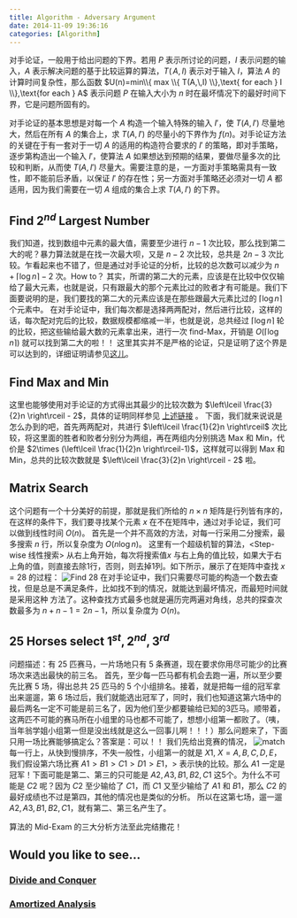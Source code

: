 ```yaml
---
title: Algorithm - Adversary Argument
date: 2014-11-09 19:36:16
categories: [Algorithm]
---
```

对手论证，一般用于给出问题的下界。若用 $P$ 表示所讨论的问题，$I$ 表示问题的输入，$A$ 表示解决问题的基于比较运算的算法，$T(\,A,\,I)$ 表示对于输入 $I$，算法 $A$ 的计算时间复杂性，那么函数 $U(n)=min\\{ max \\{ T(A,\,I) \\},\text{ for each } I \\},\text{for each } A$ 表示问题 $P$ 在输入大小为 $n$ 时在最坏情况下的最好时间下界，它是问题所固有的。
<!-- more -->
对手论证的基本思想是对每一个 $A$ 构造一个输入特殊的输入 $I'$，使 $T(A,\,I')$ 尽量地大，然后在所有 $A$ 的集合上，求 $T(A,\,I')$ 的尽量小的下界作为 $f(n)$。对手论证方法的关键在于有一套对于一切 $A$ 的适用的构造符合要求的 $I'$ 的策略，即对手策略，逐步第构造出一个输入 $I'$，使算法 $A$ 如果想达到预期的结果，要做尽量多次的比较和判断，从而使 $T(A,\,I')$ 尽量大。需要注意的是，一方面对手策略需具有一致性，即不能前后矛盾，以保证 $I'$ 的存在性；另一方面对手策略还必须对一切 $A$ 都适用，因为我们需要在一切 $A$ 组成的集合上求 $T(A,\,I')$ 的下界。
## Find $2^{nd}$ Largest Number
我们知道，找到数组中元素的最大值，需要至少进行 $n-1$ 次比较，那么找到第二大的呢？暴力算法就是在找一次最大呗，又是 $n-2$ 次比较，总共是 $2n-3$ 次比较。乍看起来也不错了，但是通过对手论证的分析，比较的总次数可以减少为 $n+\lceil \log n \rceil -2$ 次。How to？
其实，所谓的第二大的元素，应该是在比较中仅仅输给了最大元素，也就是说，只有跟最大的那个元素比过的败者才有可能是。我们下面要说明的是，我们要找的第二大的元素应该是在那些跟最大元素比过的 $\lceil \log n \rceil$ 个元素中。
在对手论证中，我们每次都是选择两两配对，然后进行比较，这样的话，每次配对完后的比较，数据规模都缩减一半，也就是说，总共经过 $\lceil \log n \rceil$ 轮的比较，把这些输给最大数的元素拿出来，进行一次 find-Max，开销是 $O(\lceil \log n \rceil)$ 就可以找到第二大的啦！！
这里其实并不是严格的论证，只是证明了这个界是可以达到的，详细证明请参见[这儿](http://classes.soe.ucsc.edu/cmps201/Fall07/handouts/adversary.pdf)。
## Find Max and Min
这里也能够使用对手论证的方式得出其最少的比较次数为 $\left\lceil \frac{3}{2}n \right\rceil - 2$，具体的证明同样参见 [上述链接](http://classes.soe.ucsc.edu/cmps201/Fall07/handouts/adversary.pdf) 。
下面，我们就来说说是怎么办到的吧，首先两两配对，共进行 $\left\lceil \frac{1}{2}n \right\rceil$ 次比较，将这里面的胜者和败者分别分为两组，再在两组内分别挑选 Max 和 Min，代价是 $2\times (\left\lceil \frac{1}{2}n \right\rceil-1)$，这样就可以得到 Max 和 Min，总共的比较次数就是 $\left\lceil \frac{3}{2}n \right\rceil - 2$ 啦。
## Matrix Search
这个问题有一个十分美好的前提，那就是我们所给的 $n\times n$ 矩阵是行列皆有序的，在这样的条件下，我们要寻找某个元素 $x$ 在不在矩阵中，通过对手论证，我们可以做到线性时间 $O(n)$。 
首先是一个并不高效的方法，对每一行采用二分搜索，最多搜索 $n$ 行，所以复杂度为 $O(n\log n)$。
这里有一个超级机智的算法，<Step-wise 线性搜索> 从右上角开始，每次将搜索值$x$ 与右上角的值比较，如果大于右上角的值，则直接去除1行，否则，则去掉1列。如下所示，展示了在矩阵中查找 $x=28$ 的过程：
![Find 28](http://images.cnitblog.com/blog/632767/201411/090046262685217.png)
在对手论证中，我们只需要尽可能的构造一个数去查找，但是总是不满足条件，比如找不到的情况，就能达到最坏情况，而最短时间就是采用这种 <Step-wise> 方法了。这种查找方式最多也就是遍历完两遍对角线，总共的探查次数最多为 $n+n-1=2n-1$，所以复杂度为 $O(n)$。
## 25 Horses select $1^{st}, 2^{nd}, 3^{rd}$
问题描述：有 25 匹赛马，一片场地只有 5 条赛道，现在要求你用尽可能少的比赛场次来选出最快的前三名。
首先，至少每一匹马都有机会去跑一遍，所以至少要先比赛 5 场，得出总共 25 匹马的 5 个小组排名。接着，就是把每一组的冠军拿出来遛遛，第 6 场过后，我们就能选出冠军了，同时，我们也知道这第六场中的最后两名一定不可能是前三名了，因为他们至少都要输给已知的3匹马。顺带着，这两匹不可能的赛马所在小组里的马也都不可能了，想想小组第一都败了。（咦，当年翁学姐小组第一但是没出线就是这么一回事儿啊！！！）那么问题来了，下面只用一场比赛能够搞定么？答案是：可以！！
我们先给出竞赛的情况，
![match](http://images.cnitblog.com/blog/632767/201411/090048387069188.png)
每一行上，从快到慢排序，不失一般性，小组第一的就是 $X1,\ X=A,B,C,D,E$，我们假设第六场比赛 $A1>B1>C1>D1>E1$，$>$ 表示快的比较。那么 $A1$ 一定是冠军！下面可能是第二、第三的只可能是 $A2,\,A3,\,B1,\,B2,\,C1$ 这5个。为什么不可能是 $C2$ 呢？因为 $C2$ 至少输给了 $C1$，而 $C1$ 又至少输给了 $A1$ 和 $B1$，那么 $C2$ 的最好成绩也不过是第四，其他的情况也是类似的分析。
所以在这第七场，遛一遛 $A2,\,A3,\,B1,\,B2,\,C1$，就有第二、第三名产生了。

算法的 Mid-Exam 的三大分析方法至此完结撒花！

## Would you like to see...

### [Divide and Conquer](https://qiufengyu.github.io/2014/11/07/divide-and-conquer/)

### [Amortized Analysis](https://qiufengyu.github.io/2014/11/08/amortized-analysis/)
